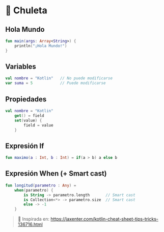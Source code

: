 # :page_facing_up: Chuleta

## Hola Mundo

```kotlin
fun main(args: Array<String>) {
    println("¡Hola Mundo!")
}
```

## Variables

```kotlin
val nombre = "Kotlin"   // No puede modificarse
var suma = 5            // Puede modificarse
```

## Propiedades

```kotlin
val nombre = "Kotlin"
    get() = field
    set(value) {
        field = value
    }
```

## Expresión If

```kotlin
fun maximo(a : Int, b : Int) = if(a > b) a else b
```

## Expresión When (+ Smart cast)

```kotlin
fun longitud(parametro : Any) =
    when(parametro) {
        is String -> parametro.length       // Smart cast
        is Collection<*> -> parametro.size  // Smart cast
        else -> -1
    }
```

>:link: Inspirada en: https://jaxenter.com/kotlin-cheat-sheet-tips-tricks-136716.html